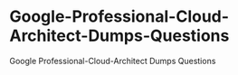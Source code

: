# Google-Professional-Cloud-Architect-Dumps-Questions
Google Professional-Cloud-Architect Dumps Questions
